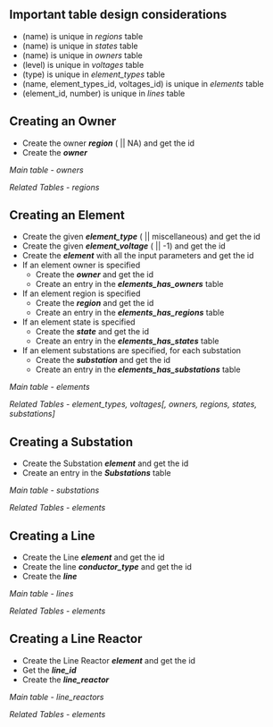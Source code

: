 ## Important table design considerations
* (name) is unique in _regions_ table
* (name) is unique in _states_ table
* (name) is unique in _owners_ table
* (level) is unique in _voltages_ table
* (type) is unique in _element_types_ table
* (name, element_types_id, voltages_id) is unique in _elements_ table
* (element_id, number) is unique in _lines_ table

## Creating an Owner
* Create the owner **_region_** ( || NA) and get the id
* Create the **_owner_**

_Main table - owners_

_Related Tables - regions_

## Creating an Element
* Create the given **_element_type_** ( || miscellaneous) and get the id
* Create the given **_element_voltage_** ( || -1) and get the id
* Create the **_element_** with all the input parameters and get the id
* If an element owner is specified
    * Create the **_owner_** and get the id
    * Create an entry in the **_elements_has_owners_** table
* If an element region is specified
    * Create the **_region_** and get the id
    * Create an entry in the **_elements_has_regions_** table
* If an element state is specified
    * Create the **_state_** and get the id
    * Create an entry in the **_elements_has_states_** table
* If an element substations are specified, for each substation
    * Create the **_substation_** and get the id
    * Create an entry in the **_elements_has_substations_** table

_Main table - elements_

_Related Tables - element_types, voltages[, owners, regions, states, substations]_

## Creating a Substation
* Create the Substation **_element_** and get the id
* Create an entry in the **_Substations_** table

_Main table - substations_

_Related Tables - elements_

## Creating a Line
* Create the Line **_element_** and get the id
* Create the line **_conductor_type_** and get the id
* Create the **_line_**

_Main table - lines_

_Related Tables - elements_

## Creating a Line Reactor
* Create the Line Reactor **_element_** and get the id
* Get the **_line_id_**
* Create the **_line_reactor_**

_Main table - line_reactors_

_Related Tables - elements_




